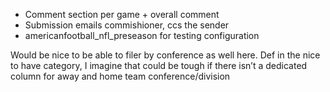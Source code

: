 - Comment section per game + overall comment
- Submission emails commishioner, ccs the sender
- americanfootball_nfl_preseason for testing configuration

Would be nice to be able to filer by conference as well here. Def in the nice to have category, I imagine that could be tough if there isn’t a dedicated column for away and home team conference/division